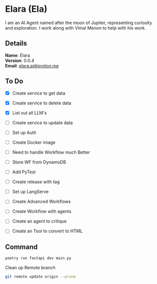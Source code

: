 # Elara (Ela)

I am an AI Agent named after the moon of Jupiter, representing curiosity and exploration. I work along with Vimal Menon to help with his work.


## Details

<b>Name</b>: Elara
<br/>
<b>Version</b>: 0.0.4
<br/>
<b>Email</b>: elara.ai@proton.me
<br/>

## To Do

- [x] Create service to get data
- [x] Create service to delete data
- [x] List out all LLM's
- [ ] Create service to update data
- [ ] Set up Auth
- [ ] Create Docker image
- [ ] Need to handle Workflow much Better
- [ ] Store WF from DynamoDB
- [ ] Add PyTest
- [ ] Create release with tag
- [ ] Set up LangServe
- [ ] Create Advanced Workflows
- [ ] Create Workflow with agents
- [ ] Create an agent to critique
- [ ] Create an Tool to convert to HTML


## Command
```sh
poetry run fastapi dev main.py
```
Clean up Remote branch
```sh
git remote update origin --prune
```